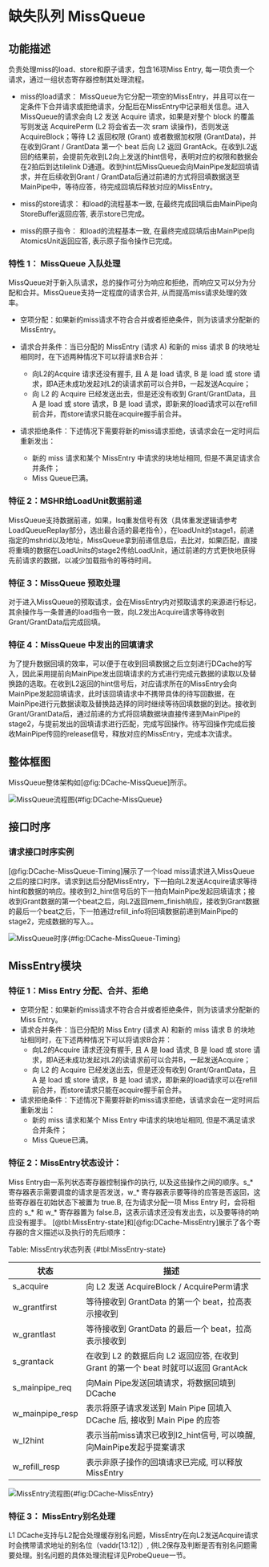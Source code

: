 # 缺失队列 MissQueue

## 功能描述

负责处理miss的load、store和原子请求，包含16项Miss Entry, 每一项负责一个请求，通过一组状态寄存器控制其处理流程。

* miss的load请求：
  MissQueue为它分配一项空的MissEntry，并且可以在一定条件下合并请求或拒绝请求，分配后在MissEntry中记录相关信息。进入MissQueue的请求会向
  L2 发送 Acquire 请求，如果是对整个 block 的覆盖写则发送 AcquirePerm (L2 将会省去一次 sram 读操作)，否则发送
  AcquireBlock；等待 L2 返回权限 (Grant) 或者数据加权限 (GrantData)，并在收到Grant / GrantData 第一个
  beat 后向 L2 返回
  GrantAck。在收到L2返回的结果前，会提前先收到L2向上发送的hint信号，表明对应的权限和数据会在2拍后到达tilelink
  D通道。收到hint后MissQueue会向MainPipe发起回填请求，并在后续收到Grant /
  GrantData后通过前递的方式将回填数据送至MainPipe中，等待应答，待完成回填后释放对应的MissEntry。

* miss的store请求： 和load的流程基本一致, 在最终完成回填后由MainPipe向StoreBuffer返回应答, 表示store已完成。

* miss的原子指令： 和load的流程基本一致, 在最终完成回填后由MainPipe向AtomicsUnit返回应答, 表示原子指令操作已完成。

### 特性 1： MissQueue 入队处理

MissQueue对于新入队请求，总的操作可分为响应和拒绝，而响应又可以分为分配和合并。MissQueue支持一定程度的请求合并,
从而提高miss请求处理的效率。

* 空项分配：如果新的miss请求不符合合并或者拒绝条件，则为该请求分配新的MissEntry。

* 请求合并条件：当已分配的 MissEntry (请求 A) 和新的 miss 请求 B 的块地址相同时，在下述两种情况下可以将请求B合并：
  * 向L2的Acquire 请求还没有握手, 且 A 是 load 请求, B 是 load 或 store
    请求，即A还未成功发起对L2的读请求前可以合并B，一起发送Acquire；
  * 向 L2 的 Acquire 已经发送出去，但是还没有收到 Grant/GrantData，且 A 是 load 或 store 请求，B 是 load
    请求，即新来的load请求可以在refill前合并，而store请求只能在acquire握手前合并。

* 请求拒绝条件：下述情况下需要将新的miss请求拒绝，该请求会在一定时间后重新发出：
  * 新的 miss 请求和某个 MissEntry 中请求的块地址相同, 但是不满足请求合并条件；
  * Miss Queue已满。

### 特征 2：MSHR给LoadUnit数据前递

MissQueue支持数据前递，如果，lsq重发信号有效（具体重发逻辑请参考LoadQueueReplay部分，选出最合适的最老指令），在loadUnit的stage1，前递指定的mshrid以及地址，MissQueue拿到前递信息后，去比对，如果匹配，直接将重填的数据在LoadUnits的stage2传给LoadUnit，通过前递的方式更快地获得先前请求的数据，以减少加载指令的等待时间。

### 特征 3：MissQueue 预取处理

对于进入MissQueue的预取请求，会在MissEntry内对预取请求的来源进行标记，其余操作与一条普通的load指令一致，向L2发出Acquire请求等待收到Grant/GrantData后完成回填。

### 特征 4：MissQueue 中发出的回填请求

为了提升数据回填的效率，可以便于在收到回填数据之后立刻进行DCache的写入，因此采用提前向MainPipe发出回填请求的方式进行完成元数据的读取以及替换路的选取。在收到L2返回的hint信号后，对应请求所在的MissEntry会向MainPipe发起回填请求，此时该回填请求中不携带具体的待写回数据，在MainPipe进行元数据读取及替换路选择的同时继续等待回填数据的到达。接收到Grant/GrantData后，通过前递的方式将回填数据块直接传递到MainPipe的stage2，与提前发出的回填请求进行匹配，完成写回操作。待写回操作完成后接收MainPipe传回的release信号，释放对应的MissEntry，完成本次请求。

## 整体框图

MissQueue整体架构如[@fig:DCache-MissQueue]所示。

![MissQueue流程图](./figure/DCache-MissQueue.svg){#fig:DCache-MissQueue}

## 接口时序

### 请求接口时序实例

[@fig:DCache-MissQueue-Timing]展示了一个load
miss请求进入MissQueue之后的接口时序。请求到达后分配MissEntry，下一拍向L2发送Acquire请求等待hint和数据的响应。接收到l2_hint信号后的下一拍向MainPipe发起回填请求；接收到Grant数据的第一个beat之后，向L2返回mem_finish响应，接收到Grant数据的最后一个beat之后，下一拍通过refill_info将回填数据前递到MainPipe的stage2，完成数据的写入。。

![MissQueue时序](./figure/DCache-MissQueue-Timing.svg){#fig:DCache-MissQueue-Timing}

## MissEntry模块
### 特征 1：Miss Entry 分配、合并、拒绝

  * 空项分配：如果新的miss请求不符合合并或者拒绝条件，则为该请求分配新的 Miss Entry。
  * 请求合并条件：当已分配的 Miss Entry (请求 A) 和新的 miss 请求 B 的块地址相同时，在下述两种情况下可以将请求B合并：
    * 向L2的Acquire 请求还没有握手, 且 A 是 load 请求, B 是 load 或 store
      请求，即A还未成功发起对L2的读请求前可以合并B，一起发送Acquire；
    * 向 L2 的 Acquire 已经发送出去，但是还没有收到 Grant/GrantData，且 A 是 load 或 store 请求，B 是
      load 请求，即新来的load请求可以在refill前合并，而store请求只能在acquire握手前合并。
  * 请求拒绝条件：下述情况下需要将新的miss请求拒绝，该请求会在一定时间后重新发出：
    * 新的 miss 请求和某个 Miss Entry 中请求的块地址相同, 但是不满足请求合并条件；
    * Miss Queue已满。

### 特征 2：MissEntry状态设计：

Miss Entry由一系列状态寄存器控制操作的执行, 以及这些操作之间的顺序。s_* 寄存器表示需要调度的请求是否发送，w_*
寄存器表示要等待的应答是否返回，这些寄存器在初始状态下被置为 true.B, 在为请求分配一项 Miss Entry 时，会将相应的 s_* 和 w_*
寄存器置为 false.B，这表示请求还没有发出去，以及要等待的响应没有握手。
[@tbl:MissEntry-state]和[@fig:DCache-MissEntry]展示了各个寄存器的含义描述以及执行的先后顺序：

Table: MissEntry状态列表 {#tbl:MissEntry-state}

| 状态              | 描述                                                        |
| --------------- | --------------------------------------------------------- |
| s_acquire       | 向 L2 发送 AcquireBlock / AcquirePerm请求                      |
| w_grantfirst    | 等待接收到 GrantData 的第一个 beat，拉高表示接收到                         |
| w_grantlast     | 等待接收到 GrantData 的最后一个 beat，拉高表示接收到                        |
| s_grantack      | 在收到 L2 的数据后向 L2 返回应答, 在收到 Grant 的第一个 beat 时就可以返回 GrantAck |
| s_mainpipe_req  | 向Main Pipe发送回填请求，将数据回填到 DCache                            |
| w_mainpipe_resp | 表示将原子请求发送到 Main Pipe 回填入DCache 后, 接收到 Main Pipe 的应答       |
| w_l2hint        | 表示当前miss请求已收到l2_hint信号, 可以唤醒, 向MainPipe发起乎提案请求            |
| w_refill_resp   | 表示非原子操作的回填请求已完成, 可以释放MissEntry                            |

![MissEntry流程图](./figure/DCache-MissEntry.svg){#fig:DCache-MissEntry}

### 特征 3： MissEntry别名处理

L1 DCache支持与L2配合处理缓存别名问题，MissEntry在向L2发送Acquire请求时会携带请求地址的别名位（vaddr[13:12]）,
供L2保存及判断是否有别名问题需要处理。别名问题的具体处理流程详见ProbeQueue一节。

